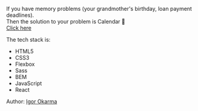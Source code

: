 If you have memory problems (your grandmother's birthday, loan payment deadlines). <br>Then the solution to your problem is Calendar 📅<br>
<a href="https://stately-cactus-7931f6.netlify.app/">Click here</a>

The tech stack is:

<ul>
<li>HTML5</li>
<li>CSS3</li>
<li>Flexbox</li>
<li>Sass</li>
<li>BEM</li>
<li>JavaScript</li>
<li>React</li>
</ul>

Author: <a href="">Igor Okarma<a>
